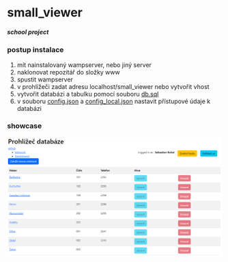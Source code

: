 # small_viewer

##### school project

### postup instalace
1. mít nainstalovaný wampserver, nebo jiný server
2. naklonovat repozitář do složky www
3. spustit wampserver
4. v prohlížeči zadat adresu localhost/small_viewer nebo vytvořit vhost
5. vytvořit databázi a tabulku pomocí souboru [db.sql](db.sql)
6. v souboru [config.json](/config/config.json) a [config_local.json](/config/config_local.json) nastavit přístupové údaje k databázi

### showcase
![showcase](/showcase.png)